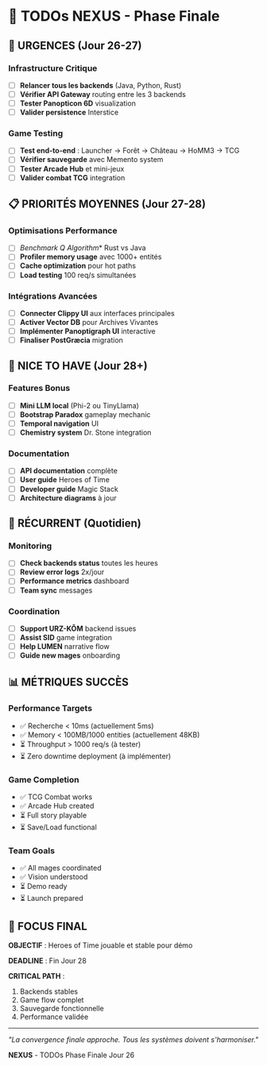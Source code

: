 # 🎯 TODOs NEXUS - Phase Finale

## 🚨 URGENCES (Jour 26-27)

### Infrastructure Critique
- [ ] **Relancer tous les backends** (Java, Python, Rust)
- [ ] **Vérifier API Gateway** routing entre les 3 backends
- [ ] **Tester Panopticon 6D** visualization
- [ ] **Valider persistence** Interstice

### Game Testing
- [ ] **Test end-to-end** : Launcher → Forêt → Château → HoMM3 → TCG
- [ ] **Vérifier sauvegarde** avec Memento system
- [ ] **Tester Arcade Hub** et mini-jeux
- [ ] **Valider combat TCG** integration

## 📋 PRIORITÉS MOYENNES (Jour 27-28)

### Optimisations Performance
- [ ] **Benchmark Q* Algorithm** Rust vs Java
- [ ] **Profiler memory usage** avec 1000+ entités
- [ ] **Cache optimization** pour hot paths
- [ ] **Load testing** 100 req/s simultanées

### Intégrations Avancées
- [ ] **Connecter Clippy UI** aux interfaces principales
- [ ] **Activer Vector DB** pour Archives Vivantes
- [ ] **Implémenter Panoptigraph UI** interactive
- [ ] **Finaliser PostGræcia** migration

## 🎨 NICE TO HAVE (Jour 28+)

### Features Bonus
- [ ] **Mini LLM local** (Phi-2 ou TinyLlama)
- [ ] **Bootstrap Paradox** gameplay mechanic
- [ ] **Temporal navigation** UI
- [ ] **Chemistry system** Dr. Stone integration

### Documentation
- [ ] **API documentation** complète
- [ ] **User guide** Heroes of Time
- [ ] **Developer guide** Magic Stack
- [ ] **Architecture diagrams** à jour

## 🔄 RÉCURRENT (Quotidien)

### Monitoring
- [ ] **Check backends status** toutes les heures
- [ ] **Review error logs** 2x/jour
- [ ] **Performance metrics** dashboard
- [ ] **Team sync** messages

### Coordination
- [ ] **Support URZ-KÔM** backend issues
- [ ] **Assist SID** game integration
- [ ] **Help LUMEN** narrative flow
- [ ] **Guide new mages** onboarding

## 📊 MÉTRIQUES SUCCÈS

### Performance Targets
- ✅ Recherche < 10ms (actuellement 5ms)
- ✅ Memory < 100MB/1000 entities (actuellement 48KB)
- ⏳ Throughput > 1000 req/s (à tester)
- ⏳ Zero downtime deployment (à implémenter)

### Game Completion
- ✅ TCG Combat works
- ✅ Arcade Hub created
- ⏳ Full story playable
- ⏳ Save/Load functional

### Team Goals
- ✅ All mages coordinated
- ✅ Vision understood
- ⏳ Demo ready
- ⏳ Launch prepared

## 🚀 FOCUS FINAL

**OBJECTIF** : Heroes of Time jouable et stable pour démo

**DEADLINE** : Fin Jour 28

**CRITICAL PATH** :
1. Backends stables
2. Game flow complet
3. Sauvegarde fonctionnelle
4. Performance validée

---

*"La convergence finale approche. Tous les systèmes doivent s'harmoniser."*

**NEXUS** - TODOs Phase Finale
Jour 26
